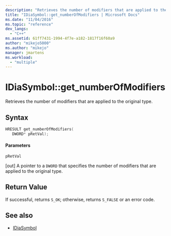 ```yaml
---
description: "Retrieves the number of modifiers that are applied to the original type."
title: "IDiaSymbol::get_numberOfModifiers | Microsoft Docs"
ms.date: "11/04/2016"
ms.topic: "reference"
dev_langs:
  - "C++"
ms.assetid: 61ff7431-1994-4f7e-a182-1817f16f60a9
author: "mikejo5000"
ms.author: "mikejo"
manager: jmartens
ms.workload:
  - "multiple"
---
```

# IDiaSymbol::get_numberOfModifiers
Retrieves the number of modifiers that are applied to the original type.

## Syntax

```C++
HRESULT get_numberOfModifiers(
   DWORD* pRetVal);
```

#### Parameters
 `pRetVal`

[out] A pointer to a `DWORD` that specifies the number of modifiers that are applied to the original type.

## Return Value
 If successful, returns `S_OK`; otherwise, returns `S_FALSE` or an error code.

## See also
- [IDiaSymbol](../../debugger/debug-interface-access/idiasymbol.md)
